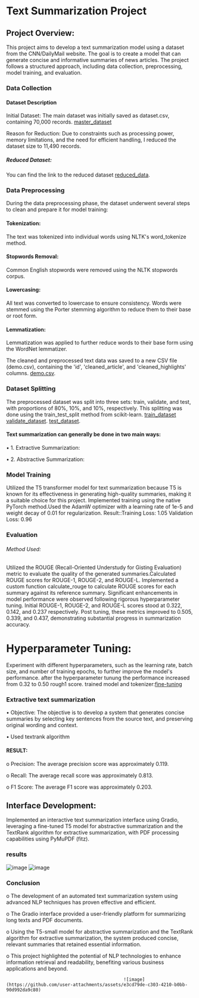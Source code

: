 # Text Summarization Project

## Project Overview:

This project aims to develop a text summarization model using a dataset from the CNN/DailyMail website. The goal is to create a model that can generate concise and informative summaries of news articles. The project follows a structured approach, including data collection, preprocessing, model training, and evaluation.

### Data Collection

#### Dataset Description

Initial Dataset: The main dataset was initially saved as dataset.csv, containing 70,000 records.
[master_dataset](https://drive.google.com/file/d/1jjldQUckT-HQWkgLgwtXu4ClKm5LE0NV/view?usp=drive_link)

Reason for Reduction: Due to constraints such as processing power, memory limitations, and the need for efficient handling, I reduced the dataset size to 11,490 records.

##### Reduced Dataset: 
You can find the link to the reduced dataset [reduced_data](https://drive.google.com/file/d/1qGaVyolBbiYAyZLcJ65R4qZ5HIMrB2b3/view?usp=drive_link).

### Data Preprocessing

During the data preprocessing phase, the dataset underwent several steps to clean and prepare it for model training:

#### Tokenization: 
The text was tokenized into individual words using NLTK's word_tokenize method.

#### Stopwords Removal:
Common English stopwords were removed using the NLTK stopwords corpus.

#### Lowercasing:
All text was converted to lowercase to ensure consistency.
Words were stemmed using the Porter stemming algorithm to reduce them to their base or root form.

#### Lemmatization:
Lemmatization was applied to further reduce words to their base form using the WordNet lemmatizer.

The cleaned and preprocessed text data was saved to a new CSV file (demo.csv), containing the 'id', 'cleaned_article', and 'cleaned_highlights' columns.
[demo.csv](https://colab.research.google.com/drive/1GVC787vYicnkk4xXrc9_zBl1VjMXBeXE?usp=drive_link).

### Dataset Splitting

The preprocessed dataset was split into three sets: train, validate, and test, with proportions of 80%, 10%, and 10%, respectively. This splitting was done using the train_test_split method from scikit-learn.
[train_dataset](https://drive.google.com/file/d/1GmQ9fkA93uDFb2-tMghMDspJ6FMWtKEI/view?usp=drive_link)
[validate_dataset](https://drive.google.com/file/d/1tKxOxz-22GiiLqpuorJHxx0ZWP7GxMXM/view?usp=drive_link).
[test_dataset](https://drive.google.com/file/d/1qGaVyolBbiYAyZLcJ65R4qZ5HIMrB2b3/view?usp=drive_link).

#### Text summarization can generally be done in two main ways:

•	1. Extractive Summarization:

•	2. Abstractive Summarization:


### Model Training

Utilized the T5 transformer model for text summarization because T5 is known for its effectiveness in generating high-quality summaries, making it a suitable choice for this project.
Implemented training using the native PyTorch method.Used the AdamW optimizer with a learning rate of 1e-5 and weight decay of 0.01 for regularization.
Result::Training Loss: 1.05                                                                                                Validation Loss: 0.96

### Evaluation

###### Method Used:

Utilized the ROUGE (Recall-Oriented Understudy for Gisting Evaluation) metric to evaluate the quality of the generated summaries.Calculated ROUGE scores for ROUGE-1, ROUGE-2, and ROUGE-L.
Implemented a custom function calculate_rouge to calculate ROUGE scores for each summary against its reference summary.
Significant enhancements in model performance were observed following rigorous hyperparameter tuning.
Initial ROUGE-1, ROUGE-2, and ROUGE-L scores stood at 0.322, 0.142, and 0.237 respectively.
Post tuning, these metrics improved to 0.505, 0.339, and 0.437, demonstrating substantial progress in summarization accuracy.

# Hyperparameter Tuning:

Experiment with different hyperparameters, such as the learning rate, batch size, and number of training epochs, to further improve the model's performance.
after the hyperparameter tunung the performance increased from 0.32 to 0.50 rough1 score.
trained model and tokenizer:[fine-tuning](https://drive.google.com/drive/folders/1yrKurkP2rmjW48tUTzR7LrgssDyndRq9?usp=drive_link)


### 	Extractive text summarization

•	Objective: The objective is to develop a system that generates concise summaries by selecting key sentences from the source text, and preserving original wording and context.

•	Used textrank algorithm 

#### RESULT:

o	Precision: The average precision score was approximately 0.119.

o	Recall: The average recall score was approximately 0.813.

o	F1 Score: The average F1 score was approximately 0.203.

## Interface Development:


Implemented an interactive text summarization interface using Gradio, leveraging a fine-tuned T5 model for abstractive summarization and the TextRank algorithm for extractive summarization, with PDF processing capabilities using PyMuPDF (fitz).

###  results

![image](https://github.com/user-attachments/assets/b41e1626-7108-4ebd-be59-652c3f84f282)
![image](https://github.com/user-attachments/assets/8b4523a8-786c-4134-bfbb-db73abb9e97b)


 
 ### Conclusion
 
o	The development of an automated text summarization system using advanced NLP techniques has proven effective and efficient. 

o	The Gradio interface provided a user-friendly platform for summarizing long texts and PDF documents.

o	Using the T5-small model for abstractive summarization and the TextRank algorithm for extractive summarization, the system produced concise, relevant summaries that retained essential information. 

o	This project highlighted the potential of NLP technologies to enhance information retrieval and readability, benefiting various business applications and beyond.


                                                ![image](https://github.com/user-attachments/assets/e3cd79de-c303-4210-b0bb-90d992da9c80)




